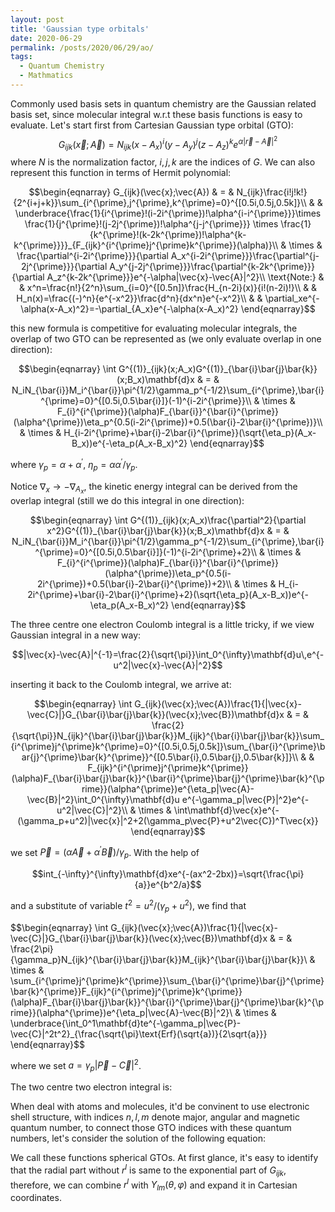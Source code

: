 ```yaml
---
layout: post
title: 'Gaussian type orbitals'
date: 2020-06-29
permalink: /posts/2020/06/29/ao/
tags: 
  - Quantum Chemistry
  - Mathmatics
---
```


Commonly used basis sets in quantum chemistry are the Gaussian related basis set, since molecular integral w.r.t these basis functions is easy to evaluate. Let's start first from Cartesian Gaussian type orbital (GTO):
$$G_{ijk}(\vec{x};\vec{A}) = N_{ijk}(x-A_x)^i(y-A_y)^j(z-A_z)^ke^{\alpha|\vec{r}-\vec{A}|^2}$$
where $N$ is the normalization factor, $i,j,k$ are the indices of $G$. We can also represent this function in terms of Hermit polynomial:

$$\begin{eqnarray}
G_{ijk}(\vec{x};\vec{A}) & = & N_{ijk}\frac{i!j!k!}{2^{i+j+k}}\sum_{i^{\prime},j^{\prime},k^{\prime}=0}^{[0.5i,0.5j,0.5k]}\\
& & \underbrace{\frac{1}{i^{\prime}!(i-2i^{\prime})!\alpha^{i-i^{\prime}}}\times \frac{1}{j^{\prime}!(j-2j^{\prime})!\alpha^{j-j^{\prime}}} \times \frac{1}{k^{\prime}!(k-2k^{\prime})!\alpha^{k-k^{\prime}}}}_{F_{ijk}^{i^{\prime}j^{\prime}k^{\prime}}(\alpha)}\\
& \times & \frac{\partial^{i-2i^{\prime}}}{\partial A_x^{i-2i^{\prime}}}\frac{\partial^{j-2j^{\prime}}}{\partial A_y^{j-2j^{\prime}}}\frac{\partial^{k-2k^{\prime}}}{\partial A_z^{k-2k^{\prime}}}e^{-\alpha|\vec{x}-\vec{A}|^2}\\
\text{Note:} & & x^n=\frac{n!}{2^n}\sum_{i=0}^{[0.5n]}\frac{H_{n-2i}(x)}{i!(n-2i)!}\\
& & H_n(x)=\frac{(-)^n}{e^{-x^2}}\frac{d^n}{dx^n}e^{-x^2}\\
& & \partial_xe^{-\alpha(x-A_x)^2}=-\partial_{A_x}e^{-\alpha(x-A_x)^2}
\end{eqnarray}$$

this new formula is competitive for evaluating molecular integrals, the overlap of two GTO can be represented as (we only evaluate overlap in one direction):

$$\begin{eqnarray}
\int G^{(1)}_{ijk}(x;A_x)G^{(1)}_{\bar{i}\bar{j}\bar{k}}(x;B_x)\mathbf{d}x & = & N_iN_{\bar{i}}M_i^{\bar{i}}\pi^{1/2}\gamma_p^{-1/2}\sum_{i^{\prime},\bar{i}^{\prime}=0}^{[0.5i,0.5\bar{i}]}(-1)^{i-2i^{\prime}}\\
& \times & F_{i}^{i^{\prime}}(\alpha)F_{\bar{i}}^{\bar{i}^{\prime}}(\alpha^{\prime})\eta_p^{0.5(i-2i^{\prime})+0.5(\bar{i}-2\bar{i}^{\prime})}\\
& \times & H_{i-2i^{\prime}+\bar{i}-2\bar{i}^{\prime}}(\sqrt{\eta_p}(A_x-B_x))e^{-\eta_p(A_x-B_x)^2}
\end{eqnarray}$$

where $\gamma_p=\alpha+\alpha^{\prime}$, $\eta_p=\alpha\alpha^{\prime}/\gamma_p$.

Notice $\nabla_x\to -\nabla_{A_x}$, the kinetic energy integral can be derived from the overlap integral (still we do this integral in one direction):

$$\begin{eqnarray}
\int G^{(1)}_{ijk}(x;A_x)\frac{\partial^2}{\partial x^2}G^{(1)}_{\bar{i}\bar{j}\bar{k}}(x;B_x)\mathbf{d}x & = & N_iN_{\bar{i}}M_i^{\bar{i}}\pi^{1/2}\gamma_p^{-1/2}\sum_{i^{\prime},\bar{i}^{\prime}=0}^{[0.5i,0.5\bar{i}]}(-1)^{i-2i^{\prime}+2}\\
& \times & F_{i}^{i^{\prime}}(\alpha)F_{\bar{i}}^{\bar{i}^{\prime}}(\alpha^{\prime})\eta_p^{0.5(i-2i^{\prime})+0.5(\bar{i}-2\bar{i}^{\prime})+2}\\
& \times & H_{i-2i^{\prime}+\bar{i}-2\bar{i}^{\prime}+2}(\sqrt{\eta_p}(A_x-B_x))e^{-\eta_p(A_x-B_x)^2}
\end{eqnarray}$$

The three centre one electron Coulomb integral is a little tricky, if we view Gaussian integral in a new way:

$$|\vec{x}-\vec{A}|^{-1}=\frac{2}{\sqrt{\pi}}\int_0^{\infty}\mathbf{d}u\,e^{-u^2|\vec{x}-\vec{A}|^2}$$

inserting it back to the Coulomb integral, we arrive at:

$$\begin{eqnarray}
\int G_{ijk}(\vec{x};\vec{A})\frac{1}{|\vec{x}-\vec{C}|}G_{\bar{i}\bar{j}\bar{k}}(\vec{x};\vec{B})\mathbf{d}x & = & \frac{2}{\sqrt{\pi}}N_{ijk}^{\bar{i}\bar{j}\bar{k}}M_{ijk}^{\bar{i}\bar{j}\bar{k}}\sum_{i^{\prime}j^{\prime}k^{\prime}=0}^{[0.5i,0.5j,0.5k]}\sum_{\bar{i}^{\prime}\bar{j}^{\prime}\bar{k}^{\prime}}^{[0.5\bar{i},0.5\bar{j},0.5\bar{k}]}\\
& & F_{ijk}^{i^{\prime}j^{\prime}k^{\prime}}(\alpha)F_{\bar{i}\bar{j}\bar{k}}^{\bar{i}^{\prime}\bar{j}^{\prime}\bar{k}^{\prime}}(\alpha^{\prime})e^{\eta_p|\vec{A}-\vec{B}|^2}\int_0^{\infty}\mathbf{d}u e^{-\gamma_p|\vec{P}|^2}e^{-u^2|\vec{C}|^2}\\
& \times & \int\mathbf{d}\vec{x}e^{-(\gamma_p+u^2)|\vec{x}|^2+2(\gamma_p\vec{P}+u^2\vec{C})^T\vec{x}}
\end{eqnarray}$$

we set $\vec{P}=(\alpha\vec{A}+\alpha^{\prime}\vec{B})/\gamma_p$. With the help of

$$int_{-\infty}^{\infty}\mathbf{d}xe^{-(ax^2-2bx)}=\sqrt{\frac{\pi}{a}}e^{b^2/a}$$

and a substitute of variable $t^2=u^2/(\gamma_p+u^2)$, we find that

$$\begin{eqnarray}
\int G_{ijk}(\vec{x};\vec{A})\frac{1}{|\vec{x}-\vec{C}|}G_{\bar{i}\bar{j}\bar{k}}(\vec{x};\vec{B})\mathbf{d}x & = & \frac{2\pi}{\gamma_p}N_{ijk}^{\bar{i}\bar{j}\bar{k}}M_{ijk}^{\bar{i}\bar{j}\bar{k}}\\
& \times & \sum_{i^{\prime}j^{\prime}k^{\prime}}\sum_{\bar{i}^{\prime}\bar{j}^{\prime}\bar{k}^{\prime}}F_{ijk}^{i^{\prime}j^{\prime}k^{\prime}}(\alpha)F_{\bar{i}\bar{j}\bar{k}}^{\bar{i}^{\prime}\bar{j}^{\prime}\bar{k}^{\prime}}(\alpha^{\prime})e^{\eta_p|\vec{A}-\vec{B}|^2}\\
& \times & \underbrace{\int_0^1\mathbf{d}te^{-\gamma_p|\vec{P}-\vec{C}|^2t^2}_{\frac{\sqrt{\pi}\text{Erf}(\sqrt{a})}{2\sqrt{a}}}
\end{eqnarray}$$

where we set $a=\gamma_p|\vec{P}-\vec{C}|^2$.


The two centre two electron integral is:

When deal with atoms and molecules, it'd be convinent to use electronic shell structure, with indices $n,l,m$ denote major, angular and magnetic quantum number, to connect those GTO indices with these quantum numbers, let's consider the solution of the following equation:

We call these functions spherical GTOs. At first glance, it's easy to identify that the radial part without $r^l$ is same to the exponential part of $G_{ijk}$, therefore, we can combine $r^l$ with $Y_{lm}(\theta,\varphi)$ and expand it in Cartesian coordinates.


